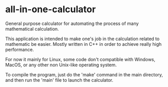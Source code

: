 # all-in-one-calculator
General purpose calculator for automating the process of many mathematical calculation.

This application is intended to make one's job in the calculation related to mathematic be easier. Mostly written in C++ 
in order to achieve really high performance.

For now it mainly for Linux, some code don't compatible with Windows, MacOS, or any other non Unix-like operating
system.

To compile the program, just do the 'make' command in the main directory, and then run the 'main' file to launch
the calculator.
